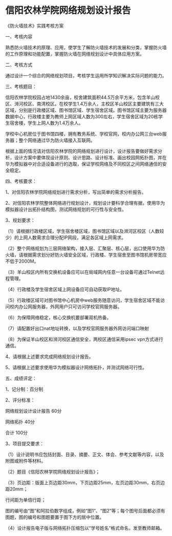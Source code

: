 # 信阳农林学院网络规划设计报告
《防火墙技术》实践考核方案



一、考核内容

熟悉防火墙技术的原理、应用，使学生了解防火墙技术的发展和分类，掌握防火墙的工作原理和功能配置，掌握防火墙在网络规划设计中具体应用方案。


二、考核方式

通过设计一个综合的网络规划项目，考核学生运用所学知识解决实际问题的能力。


三、考核题目：

信阳农林学院校园占地1430余亩，校舍建筑面积44.5万余平方米，包含羊山校区、浉河校区、南湾校区。在校学生1.4万余人，主校区羊山校区主要建筑有三大区域，分别是行政楼区域、图书馆区域、学生宿舍区域。图书馆区域主要为服务器数据中心，行政楼主要为教师上网区域人数为300左右，学生宿舍区域为20栋学生宿舍楼，学生上网人数为1.4万余人。

学校中心机房位于图书馆四楼，拥有教务系统、学校官网，校内办公网三台web服务器；整个网络通过华为防火墙接入互联网。

根据上面的情况请对信阳农林学院的网络规划进行设计，设计报告要做好需求分析，设计方案中要体现设计原则、设计思路、设计标准、画出校园网拓扑图，并在华为模拟器中对合适设备进行的选取，保证学校网络及不同校区之间网络通信的安全稳定。


四、考核要求：

1、对信阳农林学院网络规划进行需求分析，写出简单的需求分析报告。  

2、对信阳农林学院整体网络进行规划设计，规划设计要科学合理有据，使用华为模拟器设计出拓扑结构图，测试网络规划的可行性与安全性。

3、规划要求：

（1）请根据行政楼区域，学生宿舍楼区域，图书馆区域以及浉河区校区（人数较少）的上网人数需求合理分配IP网段，满足各区域上网需求。

（2）整个网络规划为三层网络架构，接入层、汇聚层、核心层，出口使用华为防火墙，请根据需求划分好防火墙安全区域，行政楼、学生宿舍至图书馆机房带宽应不低于2000M。

（3）羊山校区内所有交换机设备应可以在局域网内任意一台设备可通过Telnet远程管理。

（4）行政楼及学生宿舍区域上网设备应可自动获取IP地址。

（5）行政楼区域可对图书馆中心机房中web服务随意访问，学生宿舍区域不能访问校内办公网服务器，外网用户只可访问学校官网服务器。

（6）为保障网络稳定，核心交换机要部署双机热备。

（7）请配置好出口nat地址转换，以及学校官网服务器外网访问端口映射

（8）为保证羊山校区和浉河校区通信安全，两校区通信采用ipsec vpn方式进行通信。

4、请根据上述要求完成网络规划设计报告。

5、请根据上述要求使用华为模拟器设计网络拓扑，并测试网络可行性。


五、成绩评定：

1、记分制：百分制

2、评分标准：

网络规划设计设计报告 60分

网络拓扑 40分

合计   100分

3、项目提交要求：

（1）设计说明书应包括封面、目录、摘要、正文、体会、参考文献等内容，以及附图或附件等材料。

（2）题目《信阳农林学院网络规划设计报告》；

（3）页边距：版面上页边距30mm，下页边距25mm，左页边距30mm，右页边距20mm；

行间距为单倍行距；

图的编号由“图”和阿拉伯数字组成，例如“图1”、“图2”等；每个图号后面都必须有图题，图的编号和图题要置于图下方的居中位置。

（4）设计报告电子版与网络拓扑压缩包以“学号姓名”格式命名，发至教师邮箱。
